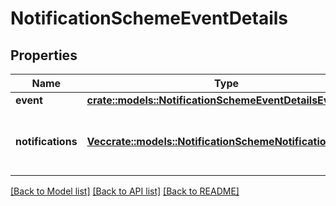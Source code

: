 # NotificationSchemeEventDetails

## Properties

Name | Type | Description | Notes
------------ | ------------- | ------------- | -------------
**event** | [**crate::models::NotificationSchemeEventDetailsEvent**](NotificationSchemeEventDetails_event.md) |  | 
**notifications** | [**Vec<crate::models::NotificationSchemeNotificationDetails>**](NotificationSchemeNotificationDetails.md) | The list of notifications mapped to a specified event. | 

[[Back to Model list]](../README.md#documentation-for-models) [[Back to API list]](../README.md#documentation-for-api-endpoints) [[Back to README]](../README.md)


